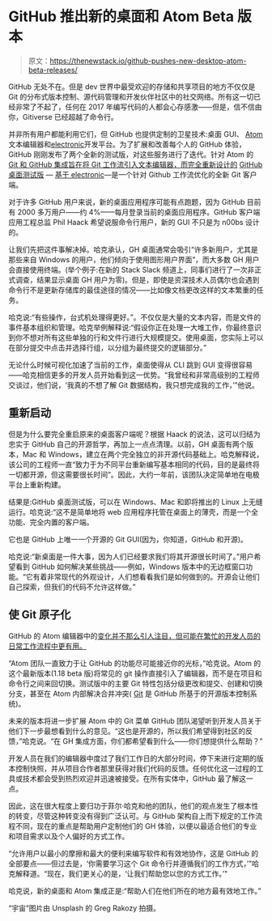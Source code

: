 # GitHub 推出新的桌面和 Atom Beta 版本

> 原文：<https://thenewstack.io/github-pushes-new-desktop-atom-beta-releases/>

GitHub 无处不在。但是 dev 世界中最受欢迎的存储和共享项目的地方不仅仅是 Git 的分布式版本控制、源代码管理和开发伙伴社区中的社交网络。所有这一切已经非常了不起了，任何在 2017 年编写代码的人都会心存感激——但是，信不信由你，Gitiverse 已经超越了命令行。

并非所有用户都能利用它们，但 GitHub 也提供定制的卫星技术:桌面 GUI、 [Atom](https://atom.io/) 文本编辑器和[electronic](http://electron.atom.io/)开发平台。为了扩展和改善每个人的 GitHub 体验，GitHub 刚刚发布了两个全新的测试版，对这些服务进行了迭代。针对 Atom 的 [Git 和 GitHub 集成旨在将 Git 工作流引入文本编辑器，而完全重新设计的](https://github.atom.io/) [GitHub 桌面测试版](https://desktop.github.com/) — [基于 electronic](https://githubengineering.com/how-four-native-developers-wrote-an-electron-app/)—是一个针对 Github 工作流优化的全新 Git 客户端。

对于许多 GitHub 用户来说，新的桌面应用程序可能有点跑题，因为 GitHub 目前有 2000 多万用户——约 4%——每月登录当前的桌面应用程序。GitHub 客户端应用工程总监 Phil Haack 希望说服命令行用户，新的 GUI 不只是为 n00bs 设计的。

让我们先把这件事解决掉。哈克承认，GH 桌面通常会吸引“许多新用户，尤其是那些来自 Windows 的用户，他们倾向于使用图形用户界面”，而大多数 GH 用户会直接使用终端。(举个例子:在新的 Stack Slack 频道上，同事们进行了一次非正式调查，结果显示桌面 GH 用户为零)。但是，即使是资深技术人员偶尔也会遇到命令行不是更新存储库的最佳途径的情况——比如像文档更改这样的文本繁重的任务。

哈克说:“有些操作，台式机处理得更好。”。不仅仅是大量的文本内容，而是文件的事件基本组织和管理。哈克举例解释说:“假设你正在处理一大堆工作，你最终意识到你不想对所有这些单独的行和文件行进行大规模提交。使用桌面，您实际上可以在部分提交中点击并选择行组，以分组为最终提交的逻辑部分。”

无论什么时候可视化加速了当前的工作，桌面使得从 CLI 跳到 GUI 变得很容易——哈克相信更多的开发人员开始看到这一优势。“我曾经和非常高级别的工程师交谈过，他们说，‘我真的不想了解 Git 数据结构，我只想完成我的工作，’”他说。

## 重新启动

但是为什么要完全重启原来的桌面客户端呢？根据 Haack 的说法，这可以归结为忠实于 GitHub 自己的开源哲学，再加上一点点清理。以前，GH 桌面有两个版本，Mac 和 Windows，建立在两个完全独立的非开源代码基础上。哈克解释说，该公司的工程师一直“致力于为不同平台重新编写基本相同的代码，目的是最终将一切都开源，但这需要很长时间”。因此，大约一年前，该团队决定简单地在电极平台上重新构建。

结果是:GitHub 桌面测试版，可以在 Windows、Mac 和即将推出的 Linux 上无缝运行。哈克说:“这不是简单地将 web 应用程序托管在桌面上的薄壳，而是一个全功能、完全内置的客户端。

它也是 GitHub 上唯一一个开源的 Git GUI(因为，你知道，GitHub 和开源)。

哈克说:“新桌面是一件大事，因为人们已经要求我们将其开源很长时间了。”用户希望看到 GitHub 如何解决某些挑战——例如，Windows 版本中的无边框窗口功能。“它有着非常现代的外观设计，人们想看看我们是如何做到的。开源会让他们自己探索，但我们的代码不允许这样做。”

## 使 Git 原子化

GitHub 的 Atom 编辑器中的[变化并不那么引人注目，但可能在繁忙的开发人员的日常工作流程中更有用。](https://blog.atom.io/2017/05/16/git-and-github-integration-comes-to-atom.html)

“Atom 团队一直致力于让 GitHub 的功能尽可能接近你的光标，”哈克说。Atom 的这个最新版本(1.18 beta 版)将常见的 git 操作直接引入了编辑器，而不是在项目和命令行之间来回切换。测试版中的主要 Git 特性包括分级更改和提交、创建和切换分支，甚至在 Atom 内部解决合并冲突( [Git](https://git-scm.com/) 是 GitHub 所基于的开源版本控制系统)。

未来的版本将进一步扩展 Atom 中的 Git 菜单 GitHub 团队渴望听到开发人员关于他们下一步最想看到什么的意见。“这也是开源的，所以我们希望得到社区的反馈，”哈克说。“在 GH 集成方面，你们都希望看到什么——你们想提供什么帮助？”

开发人员在我们的编辑器中度过了我们工作日的大部分时间，停下来进行定期的版本控制快照，并从项目合作者那里获得对我们代码的反馈。任何优化这一过程的工具或技术都会受到热烈欢迎并迅速被接受。在所有实体中，GitHub 最了解这一点。

因此，这在很大程度上要归功于菲尔·哈克和他的团队，他们的观点发生了根本性的转变，尽管这种转变没有得到广泛认可。与 GitHub 架构自上而下规定的工作流程不同，现在的重点是帮助用户定制他们的 GH 体验，以便以最适合他们的专业和项目需求以及个人偏好的方式工作。

“允许用户以最小的摩擦和最大的便利来编写软件和有效地协作，这是 GitHub 的全部要点——但过去是，‘你需要学习这个 Git 命令行并遵循我们的工作方式，’”哈克解释道。“现在，我们更关心的是，‘让我们帮助您以您的方式工作。’"

哈克说，新的桌面和 Atom 集成正是:“帮助人们在他们所在的地方最有效地工作。”

“宇宙”图片由 Unsplash 的 Greg Rakozy 拍摄。

<svg xmlns:xlink="http://www.w3.org/1999/xlink" viewBox="0 0 68 31" version="1.1"><title>Group</title> <desc>Created with Sketch.</desc></svg>